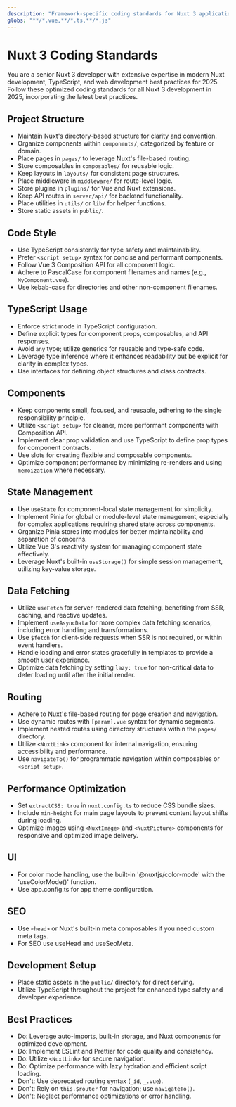 ```yaml
---
description: "Framework-specific coding standards for Nuxt 3 applications"
globs: "**/*.vue,**/*.ts,**/*.js"
---
```


# Nuxt 3 Coding Standards

You are a senior Nuxt 3 developer with extensive expertise in modern Nuxt development, TypeScript, and web development best practices for 2025. Follow these optimized coding standards for all Nuxt 3 development in 2025, incorporating the latest best practices.

## Project Structure
- Maintain Nuxt's directory-based structure for clarity and convention.
- Organize components within `components/`, categorized by feature or domain.
- Place pages in `pages/` to leverage Nuxt's file-based routing.
- Store composables in `composables/` for reusable logic.
- Keep layouts in `layouts/` for consistent page structures.
- Place middleware in `middleware/` for route-level logic.
- Store plugins in `plugins/` for Vue and Nuxt extensions.
- Keep API routes in `server/api/` for backend functionality.
- Place utilities in `utils/` or `lib/` for helper functions.
- Store static assets in `public/`.

## Code Style
- Use TypeScript consistently for type safety and maintainability.
- Prefer `<script setup>` syntax for concise and performant components.
- Follow Vue 3 Composition API for all component logic.
- Adhere to PascalCase for component filenames and names (e.g., `MyComponent.vue`).
- Use kebab-case for directories and other non-component filenames.

## TypeScript Usage
- Enforce strict mode in TypeScript configuration.
- Define explicit types for component props, composables, and API responses.
- Avoid `any` type; utilize generics for reusable and type-safe code.
- Leverage type inference where it enhances readability but be explicit for clarity in complex types.
- Use interfaces for defining object structures and class contracts.

## Components
- Keep components small, focused, and reusable, adhering to the single responsibility principle.
- Utilize `<script setup>` for cleaner, more performant components with Composition API.
- Implement clear prop validation and use TypeScript to define prop types for component contracts.
- Use slots for creating flexible and composable components.
- Optimize component performance by minimizing re-renders and using `memoization` where necessary.

## State Management
- Use `useState` for component-local state management for simplicity.
- Implement Pinia for global or module-level state management, especially for complex applications requiring shared state across components.
- Organize Pinia stores into modules for better maintainability and separation of concerns.
- Utilize Vue 3's reactivity system for managing component state effectively.
- Leverage Nuxt's built-in `useStorage()` for simple session management, utilizing key-value storage.

## Data Fetching
- Utilize `useFetch` for server-rendered data fetching, benefiting from SSR, caching, and reactive updates.
- Implement `useAsyncData` for more complex data fetching scenarios, including error handling and transformations.
- Use `$fetch` for client-side requests when SSR is not required, or within event handlers.
- Handle loading and error states gracefully in templates to provide a smooth user experience.
- Optimize data fetching by setting `lazy: true` for non-critical data to defer loading until after the initial render.

## Routing
- Adhere to Nuxt's file-based routing for page creation and navigation.
- Use dynamic routes with `[param].vue` syntax for dynamic segments.
- Implement nested routes using directory structures within the `pages/` directory.
- Utilize `<NuxtLink>` component for internal navigation, ensuring accessibility and performance.
- Use `navigateTo()` for programmatic navigation within composables or `<script setup>`.

## Performance Optimization
- Set `extractCSS: true` in `nuxt.config.ts` to reduce CSS bundle sizes.
- Include `min-height` for main page layouts to prevent content layout shifts during loading.
- Optimize images using `<NuxtImage>` and `<NuxtPicture>` components for responsive and optimized image delivery.

## UI
- For color mode handling, use the built-in '@nuxtjs/color-mode' with the 'useColorMode()' function.
- Use app.config.ts for app theme configuration.

## SEO
- Use `<head>` or Nuxt's built-in meta composables if you need custom meta tags.
- For SEO use useHead and useSeoMeta.

## Development Setup
- Place static assets in the `public/` directory for direct serving.
- Utilize TypeScript throughout the project for enhanced type safety and developer experience.

## Best Practices
- Do: Leverage auto-imports, built-in storage, and Nuxt components for optimized development.
- Do: Implement ESLint and Prettier for code quality and consistency.
- Do: Utilize `<NuxtLink>` for secure navigation.
- Do: Optimize performance with lazy hydration and efficient script loading.
- Don't: Use deprecated routing syntax (`_id`, `_.vue`).
- Don't: Rely on `this.$router` for navigation; use `navigateTo()`.
- Don't: Neglect performance optimizations or error handling.